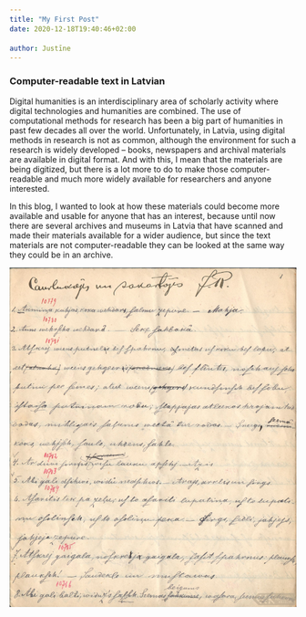 ```yaml
---
title: "My First Post"
date: 2020-12-18T19:40:46+02:00

author: Justīne
---
```


### Computer-readable text in Latvian

Digital humanities is an interdisciplinary area of scholarly activity where digital
technologies and humanities are combined. The use of computational methods for research
has been a big part of humanities in past few decades all over the world. Unfortunately, in
Latvia, using digital methods in research is not as common, although the environment for
such a research is widely developed – books, newspapers and archival materials are
available in digital format. And with this, I mean that the materials are being digitized, 
but there is a lot more to do to make those computer-readable and much more widely available 
for researchers and anyone interested.

In this blog, I wanted to look at how these materials could become more available and usable
for anyone that has an interest, because until now there are several archives and museums in 
Latvia that have scanned and made their materials available for a wider audience, but since the 
text materials are not computer-readable they can be looked at the same way they could be in 
an archive.


![Example image](/static/1730.jpg)